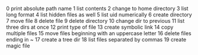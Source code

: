 0 print absolute path name
1 list contents
2 change to home directory
3 list long format
4 list hidden files as well
5 list uid numerically
6 create directory
7 move file
8 delete file
9 delete directory
10 change dir to previous
11 list three dirs at once
12 print type of file
13 create symbolic link
14 copy multiple files
15 move files beginning with an uppercase letter 
16 delete files ending in ~
17 create a tree dir
18 list files separated by commas
19 create magic file